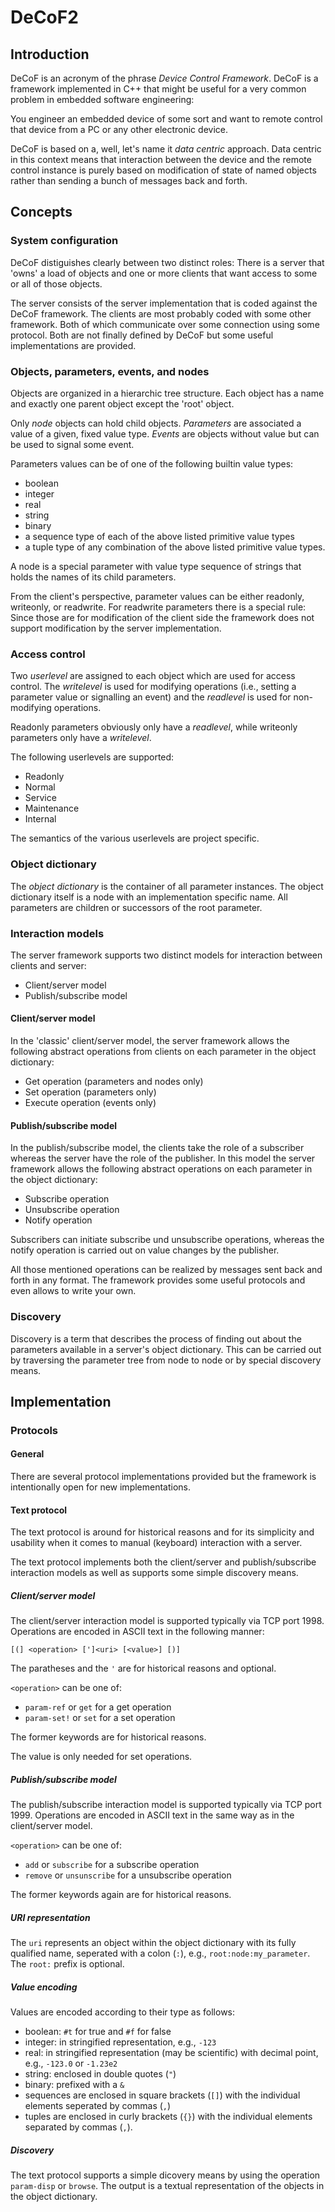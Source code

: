 DeCoF2
======

Introduction
------------

DeCoF is an acronym of the phrase *Device Control Framework*. DeCoF is a
framework implemented in C++ that might be useful for a very common problem in
embedded software engineering:

You engineer an embedded device of some sort and want to remote control that
device from a PC or any other electronic device.

DeCoF is based on a, well, let's name it *data centric* approach. Data centric
in this context means that interaction between the device and the remote
control instance is purely based on modification of state of named objects
rather than sending a bunch of messages back and forth.

Concepts
--------

### System configuration

DeCoF distiguishes clearly between two distinct roles: There is a server that
'owns' a load of objects and one or more clients that want access to some or 
all of those objects.

The server consists of the server implementation that is coded against the
DeCoF framework. The clients are most probably coded with some other framework.
Both of which communicate over some connection using some protocol. Both are
not finally defined by DeCoF but some useful implementations are provided.

### Objects, parameters, events, and nodes

Objects are organized in a hierarchic tree structure. Each object has a name
and exactly one parent object except the 'root' object.

Only *node* objects can hold child objects. *Parameters* are associated a value 
of a given, fixed value type. *Events* are objects without value but can be used 
to signal some event.

Parameters values can be of one of the following builtin value types:

* boolean
* integer
* real
* string
* binary
* a sequence type of each of the above listed primitive value types
* a tuple type of any combination of the above listed primitive value types.

A node is a special parameter with value type sequence of strings that holds 
the names of its child parameters.

From the client's perspective, parameter values can be either readonly, 
writeonly, or readwrite. For readwrite parameters there is a special rule: Since 
those are for modification of the client side the framework does not support 
modification by the server implementation.

### Access control

Two *userlevel* are assigned to each object which are used for access control. 
The *writelevel* is used for modifying operations (i.e., setting a parameter 
value or signalling an event) and the *readlevel* is used for non-modifying 
operations.

Readonly parameters obviously only have a *readlevel*, while writeonly 
parameters only have a *writelevel*.

The following userlevels are supported:

* Readonly
* Normal
* Service
* Maintenance
* Internal

The semantics of the various userlevels are project specific.

### Object dictionary

The *object dictionary* is the container of all parameter instances. The object
dictionary itself is a node with an implementation specific name. All parameters 
are children or successors of the root parameter.

### Interaction models

The server framework supports two distinct models for interaction between
clients and server:

* Client/server model
* Publish/subscribe model

#### Client/server model

In the 'classic' client/server model, the server framework allows the following
abstract operations from clients on each parameter in the object dictionary:

* Get operation (parameters and nodes only)
* Set operation (parameters only)
* Execute operation (events only)

#### Publish/subscribe model

In the publish/subscribe model, the clients take the role of a subscriber
whereas the server have the role of the publisher. In this model the server
framework allows the following abstract operations on each parameter in the
object dictionary:

* Subscribe operation
* Unsubscribe operation
* Notify operation

Subscribers can initiate subscribe und unsubscribe operations, whereas the
notify operation is carried out on value changes by the publisher.

All those mentioned operations can be realized by messages sent back and forth
in any format. The framework provides some useful protocols and even allows to
write your own.

### Discovery

Discovery is a term that describes the process of finding out about the
parameters available in a server's object dictionary. This can be carried out
by traversing the parameter tree from node to node or by special discovery
means.

Implementation
--------------

### Protocols

#### General

There are several protocol implementations provided but the framework is
intentionally open for new implementations.

#### Text protocol

The text protocol is around for historical reasons and for its simplicity and
usability when it comes to manual (keyboard) interaction with a server.

The text protocol implements both the client/server and publish/subscribe
interaction models as well as supports some simple discovery means.

##### Client/server model

The client/server interaction model is supported typically via TCP port 1998.
Operations are encoded in ASCII text in the following manner:

`[(] <operation> [']<uri> [<value>] [)]`

The paratheses and the `'` are for historical reasons and optional.

`<operation>` can be one of:

* `param-ref` or `get` for a get operation
* `param-set!` or `set` for a set operation

The former keywords are for historical reasons.

The value is only needed for set operations.

##### Publish/subscribe model

The publish/subscribe interaction model is supported typically via TCP port
1999. Operations are encoded in ASCII text in the same way as in the
client/server model.

`<operation>` can be one of:

* `add` or `subscribe` for a subscribe operation
* `remove` or `unsunscribe` for a unsubscribe operation

The former keywords again are for historical reasons.

##### URI representation

The `uri` represents an object within the object dictionary with its fully
qualified name, seperated with a colon (`:`), e.g., `root:node:my_parameter`.
The `root:` prefix is optional.

##### Value encoding

Values are encoded according to their type as follows:

* boolean: `#t` for true and `#f` for false
* integer: in stringified representation, e.g., `-123`
* real: in stringified representation (may be scientific) with decimal point,
  e.g., `-123.0` or `-1.23e2`
* string: enclosed in double quotes (`"`)
* binary: prefixed with a `&`
* sequences are enclosed in square brackets (`[]`) with the individual
  elements seperated by commas (`,`)
* tuples are enclosed in curly brackets (`{}`) with the individual elements
  separated by commas (`,`).

##### Discovery

The text protocol supports a simple dicovery means by using the operation
`param-disp` or `browse`. The output is a textual representation of the
objects in the object dictionary.
